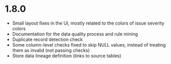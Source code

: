 # 1.8.0

* Small layout fixes in the UI, mostly related to the colors of issue severity colors
* Documentation for the data quality process and rule mining
* Duplicate record detection check
* Some column-level checks fixed to skip NULL values, instead of treating them as invalid (not passing checks)
* Store data lineage definition (links to source tables)
